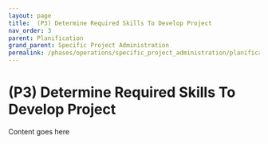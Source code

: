 ```yaml
---
layout: page
title:  (P3) Determine Required Skills To Develop Project
nav_order: 3
parent: Planification
grand_parent: Specific Project Administration
permalink: /phases/operations/specific_project_administration/planification/p3/
---
```


# (P3) Determine Required Skills To Develop Project
Content goes here